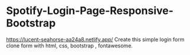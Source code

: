 # Spotify-Login-Page-Responsive-Bootstrap
https://lucent-seahorse-aa24a8.netlify.app/
Create this simple login form clone form with html, css, bootstrap , fontawesome.
